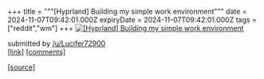 +++
title = """[Hyprland] Building my simple work environment"""
date = 2024-11-07T09:42:01.000Z
expiryDate = 2024-11-07T09:42:01.000Z
tags = ["reddit","wm"]
+++
[![[Hyprland] Building my simple work environment](https://preview.redd.it/9uk3u3mv9gzd1.png?width=640&crop=smart&auto=webp&s=242df3fc8c1d3f4dd365c6dd2992e0e0ea1c04d3 "[Hyprland] Building my simple work environment")](https://www.reddit.com/r/unixporn/comments/1glmsup/hyprland_building_my_simple_work_environment/)

submitted by [/u/Lucifer72900](https://www.reddit.com/user/Lucifer72900)  
[\[link\]](https://i.redd.it/9uk3u3mv9gzd1.png) [\[comments\]](https://www.reddit.com/r/unixporn/comments/1glmsup/hyprland_building_my_simple_work_environment/)

[[source]](https://www.reddit.com/r/unixporn/comments/1glmsup/hyprland_building_my_simple_work_environment/)
